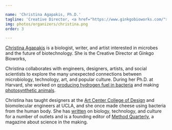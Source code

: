 ```yaml
---

name: 'Christina Agapakis, Ph.D.'
tagline: 'Creative Director, <a href="https://www.ginkgobioworks.com/">Ginkgo Bioworks</a>'
img: photos/organizers/christina.png
order: 3

---
```


[Christina Agapakis](agapakis.com) is a biologist, writer, and artist interested in microbes and the
future of biotechnology. She is the Creative Director at Ginkgo Bioworks,

Christina collaborates with engineers, designers, artists, and social scientists to explore the many
unexpected connections between microbiology, technology, art, and popular culture. During her Ph.D.
at Harvard, she worked on [producing hydrogen fuel in bacteria](http://www.jbioleng.org/content/4/1/3)
and making
[photosynthetic animals](http://www.plosone.org/article/info%3Adoi%2F10.1371%2Fjournal.pone.0018877).

Christina has taught designers at the
[Art Center College of Design](http://mediadesignpractices.net/lab/inquiry/against-nature-12-13/)
and biomolecular engineers at UCLA, and she once made cheese using bacteria from the human body. She
has [written](http://agapakis.com/writing.html) on biology, technology, and culture for a number of
outlets and is a founding editor of [Method Quarterly](http://methodquarterly.com/), a magazine about
science in the making.

